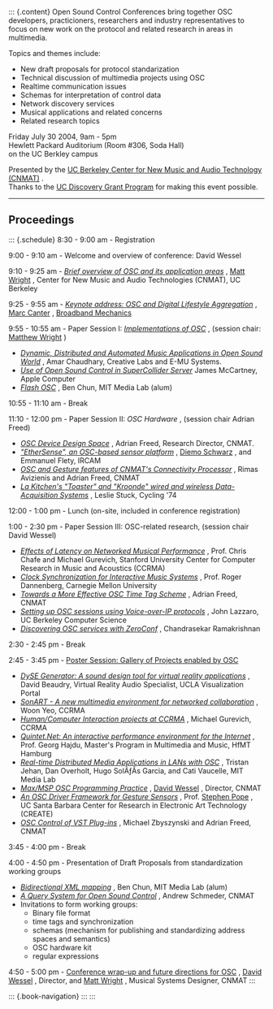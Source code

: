 ::: {.content}
Open Sound Control Conferences bring together OSC developers,
practicioners, researchers and industry representatives to focus on new
work on the protocol and related research in areas in multimedia.

Topics and themes include:

-   New draft proposals for protocol standarization
-   Technical discussion of multimedia projects using OSC
-   Realtime communication issues
-   Schemas for interpretation of control data
-   Network discovery services
-   Musical applications and related concerns
-   Related research topics

Friday July 30 2004, 9am - 5pm\
Hewlett Packard Auditorium (Room \#306, Soda Hall)\
on the UC Berkley campus

Presented by the [UC Berkeley Center for New Music and Audio Technology
(CNMAT)](http://cnmat.berkeley.edu/) .\
Thanks to the [UC Discovery Grant Program](http://ucdiscoverygrant.org/)
for making this event possible.

------------------------------------------------------------------------

Proceedings
-----------

::: {.schedule}
8:30 - 9:00 am - Registration

9:00 - 9:10 am - Welcome and overview of conference: David Wessel

9:10 - 9:25 am - *[Brief overview of OSC and its application
areas](publication/brief-overview-osc-and-its-application-areas "reference on Brief overview of OSC and its application areas")*
, [Matt Wright](http://www.cnmat.berkeley.edu/~matt) , Center for New
Music and Audio Technologies (CNMAT), UC Berkeley

9:25 - 9:55 am - *[Keynote address: OSC and Digital Lifestyle
Aggregation](publication/keynote-address-osc-and-digital-lifestyle-aggregation "reference on Keynote address: OSC and Digital Lifestyle Aggregation")*
, [Marc Canter](http://marc.canter.com/) , [Broadband
Mechanics](http://www.broadbandmechanics.com/)

9:55 - 10:55 am - Paper Session I: *[Implementations of
OSC](publication/implementations-osc "reference on Implementations of OSC")*
, (session chair: [Matthew Wright](http://www.cnmat.berkeley.edu/~matt)
)

-   *[Dynamic, Distributed and Automated Music Applications in Open
    Sound
    World](publication/dynamic-distributed-and-automated-music-applications-open-sound-world "reference on Dynamic, Distributed and Automated Music Applications in Open Sound World")*
    , Amar Chaudhary, Creative Labs and E-MU Systems.
-   *[Use of Open Sound Control in SuperCollider
    Server](publication/use-open-sound-control-supercollider-server "reference on Use of Open Sound Control in SuperCollider Server")*
    James McCartney, Apple Computer
-   *[Flash OSC](publication/flash-osc "reference on Flash OSC")* , Ben
    Chun, MIT Media Lab (alum)

10:55 - 11:10 am - Break

11:10 - 12:00 pm - Paper Session II: *OSC Hardware* , (session chair
Adrian Freed)

-   *[OSC Device Design
    Space](publication/osc-device-design-space "reference on OSC Device Design Space")*
    , Adrian Freed, Research Director, CNMAT.
-   *[\"EtherSense\", an OSC-based sensor
    platform](publication/ethersense-osc-based-sensor-platform "reference on ")*
    , [Diemo
    Schwarz](http://www.ircam.fr/equipes/analyse-synthese/schwarz) , and
    Emmanuel Flety, IRCAM
-   *[OSC and Gesture features of CNMAT\'s Connectivity
    Processor](publication/osc-and-gesture-features-cnmats-connectivity-processor "reference on OSC and Gesture features of CNMAT's Connectivity Processor")*
    , Rimas Avizienis and Adrian Freed, CNMAT
-   *[La Kitchen\'s \"Toaster\" and \"Kroonde\" wired and wireless
    Data-Acquisition
    Systems](publication/la-kitchens-toaster-and-kroonde-wired-and-wireless-data-acquisition-systems "reference on La Kitchen's ")*
    , Leslie Stuck, Cycling \'74

12:00 - 1:00 pm - Lunch (on-site, included in conference registration)

1:00 - 2:30 pm - Paper Session III: OSC-related research, (session chair
David Wessel)

-   *[Effects of Latency on Networked Musical
    Performance](publication/effects-latency-networked-musical-performance "reference on Effects of Latency on Networked Musical Performance")*
    , Prof. Chris Chafe and Michael Gurevich, Stanford University Center
    for Computer Research in Music and Acoustics (CCRMA)
-   *[Clock Synchronization for Interactive Music
    Systems](publication/clock-synchronization-interactive-music-systems "reference on Clock Synchronization for Interactive Music Systems")*
    , Prof. Roger Dannenberg, Carnegie Mellon University
-   *[Towards a More Effective OSC Time Tag
    Scheme](publication/towards-more-effective-osc-time-tag-scheme "reference on Towards a More Effective OSC Time Tag Scheme")*
    , Adrian Freed, CNMAT
-   *[Setting up OSC sessions using Voice-over-IP
    protocols](publication/setting-osc-sessions-using-voice-over-ip-protocols "reference on Setting up OSC sessions using Voice-over-IP protocols")*
    , John Lazzaro, UC Berkeley Computer Science
-   *[Discovering OSC services with
    ZeroConf](publication/discovering-osc-services-zeroconf "reference on Discovering OSC services with ZeroConf")*
    , Chandrasekar Ramakrishnan

2:30 - 2:45 pm - Break

2:45 - 3:45 pm - [Poster Session: Gallery of Projects enabled by
OSC](publication/osc-conference-2004-poster-session "reference on Poster Session: Gallery of Projects enabled by OSC")

-   *[DySE Generator: A sound design tool for virtual reality
    applications](publication/dyse-generator-sound-design-tool-virtual-reality-applications "reference on DySE Generator: A sound design tool for virtual reality applications")*
    , David Beaudry, Virtual Reality Audio Specialist, UCLA
    Visualization Portal
-   *[SonART - A new multimedia environment for networked
    collaboration](publication/sonart-new-multimedia-environment-networked-collaboration "reference on SonART - A new multimedia environment for networked collaboration")*
    , Woon Yeo, CCRMA
-   *[Human/Computer Interaction projects at
    CCRMA](publication/human-computer-interaction-projects-ccrma "reference on Human/Computer Interaction projects at CCRMA")*
    , Michael Gurevich, CCRMA
-   *[Quintet.Net: An interactive performance environment for the
    Internet](publication/quintet-net-interactive-performance-environment-internet "reference on Quintet.Net: An interactive performance environment for the Internet")*
    , Prof. Georg Hajdu, Master\'s Program in Multimedia and Music, HfMT
    Hamburg
-   *[Real-time Distributed Media Applications in LANs with
    OSC](publication/real-time-distributed-media-applications-lans-osc "reference on Real-time Distributed Media Applications in LANs with OSC")*
    , Tristan Jehan, Dan Overholt, Hugo SolÃƒÂ­s Garcia, and Cati
    Vaucelle, MIT Media Lab
-   *[Max/MSP OSC Programming
    Practice](publication/max-msp-programming-practice-osc "reference on Max/MSP OSC Programming Practice")*
    , [David Wessel](http://www.cnmat.berkeley.edu/~wessel) , Director,
    CNMAT
-   *[An OSC Driver Framework for Gesture
    Sensors](publication/osc-driver-framework-gesture-sensors "reference on An OSC Driver Framework for Gesture Sensors")*
    , Prof. [Stephen Pope](http://create.ucsb.edu/~stp) , UC Santa
    Barbara Center for Research in Electronic Art Technology (CREATE)
-   *[OSC Control of VST
    Plug-ins](publication/osc-control-vst-plug-ins-0 "reference on OSC Control of VST Plug-ins")*
    , Michael Zbyszynski and Adrian Freed, CNMAT

3:45 - 4:00 pm - Break

4:00 - 4:50 pm - Presentation of Draft Proposals from standardization
working groups

-   *[Bidirectional XML
    mapping](publication/bidirectional-xml-mapping "reference on Bidirectional XML mapping")*
    , Ben Chun, MIT Media Lab (alum)
-   *[A Query System for Open Sound
    Control](publication/query-system-open-sound-control "reference on A Query System for Open Sound Control")*
    , Andrew Schmeder, CNMAT
-   Invitations to form working groups:
    -   Binary file format
    -   time tags and synchronization
    -   schemas (mechanism for publishing and standardizing address
        spaces and semantics)
    -   OSC hardware kit
    -   regular expressions

4:50 - 5:00 pm - [Conference wrap-up and future directions for
OSC](publication/future-directions-osc "reference on Conference wrap-up and future directions for OSC")
, [David Wessel](http://www.cnmat.berkeley.edu/~wessel) , Director, and
[Matt Wright](http://www.cnmat.berkeley.edu/~matt) , Musical Systems
Designer, CNMAT
:::

::: {.book-navigation}
:::
:::

